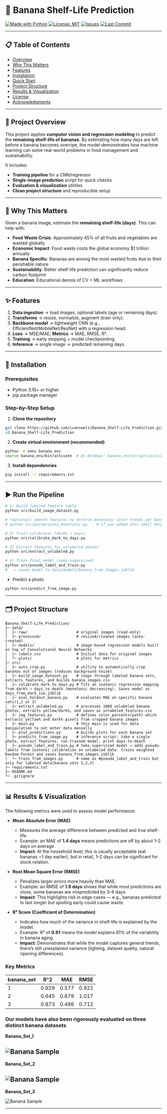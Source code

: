 # 🍌 Banana Shelf-Life Prediction

[![Made with Python](https://img.shields.io/badge/Python-3.10+-3776AB?logo=python&logoColor=white)](https://www.python.org/)
[![License: MIT](https://img.shields.io/badge/License-MIT-yellow.svg)](#license)
[![Issues](https://img.shields.io/github/issues/ivanswetz/Banana_Shelf-Life_Prediction.svg)](https://github.com/ivanswetz/Banana_Shelf-Life_Prediction/issues)
[![Last Commit](https://img.shields.io/github/last-commit/ivanswetz/Banana_Shelf-Life_Prediction.svg)](https://github.com/ivanswetz/Banana_Shelf-Life_Prediction)

---

## 📋 Table of Contents

- [Overview](#overview)
- [Why This Matters](#why-this-matters)
- [Features](#features)
- [Installation](#installation)
- [Quick Start](#quick-start)
- [Project Structure](#project-structure)
- [Results & Visualization](#results--visualization)
- [License](#license)
- [Acknowledgments](#acknowledgments)

---

## 📖 Project Overview
This project applies **computer vision and regression modeling** to predict the **remaining shelf-life of bananas**. By estimating how many days are left before a banana becomes overripe, the model demonstrates how machine learning can solve real-world problems in food management and sustainability. 

It includes:
- **Training pipeline** for a CNN/regressor
- **Single-image prediction** script for quick checks
- **Evaluation & visualization** utilities
- **Clean project structure** and reproducible setup

---

## 📌 Why This Matters

Given a banana image, estimate the **remaining shelf-life (days)**. This can help with:
- **Food Waste Crisis**: Approximately 45% of all fruits and vegetables are wasted globally
- **Economic Impact**: Food waste costs the global economy $1 trillion annually
- **Banana Specific**: Bananas are among the most wasted fruits due to their perishable nature
- **Sustainability**: Better shelf-life prediction can significantly reduce carbon footprint
- **Education**: Educational demos of CV + ML workflows

---

## ✨ Features

1. **Data ingestion** → load images, optional labels (age or remaining days).  
2. **Transforms** → resize, normalize, augment (train only).  
3. **Backbone model** → lightweight CNN (e.g., EfficientNet/MobileNet/ResNet) with a regression head.  
4. **Loss** → MSE/MAE; **Metrics** → MAE, RMSE, R².  
5. **Training** → early stopping + model checkpointing.  
6. **Inference** → single image → predicted remaining days.  

---

## 🚀 Installation

### Prerequisites

- Python 3.10+ or higher
- pip package manager

### Step-by-Step Setup

1. **Clone the repository**
```bash
git clone https://github.com/ivanswetz/Banana_Shelf-Life_Prediction.git
cd Banana_Shelf-Life_Prediction
```

2. **Create virtual environment (recommended)**
```bash
python -m venv banana_env
source banana_env/bin/activate  # On Windows: banana_env\Scripts\activate
```

3. **Install dependencies**
```bash
pip install -r requirements.txt
```

---

## ▶️ Run the Pipeline
```bash
# 1) Build labeled feature table
python src/build_image_dataset.py

# (optional) smooth features to enforce monotonic color trends per banana
# python src/postprocess_monotonic.py    # if you added this small helper

# 2) Train calibrator (dark% → days)
python src/calibrate_dark_to_days.py

# 3) Extract features for unlabeled photos
python src/extract_unlabeled.py

# 4) Train final model (semi-supervised)
python src/pseudo_label_and_train.py
#   → saves model to data/models/banana_from_images.joblib
```
- Predict a photo
```bash
python src/predict_from_image.py
```

---

## 🗂️ Project Structure

```text
Banana_Shelf-Life_Prediction/
├─ data/
│  ├─ raw/                      # original images (read-only)
│  ├─ processed/                # resized/cleaned images (auto-created)
│  ├─ models/                   # image-based regression models built on top of Convolutional Neural Networks
│  ├─ labels.csv                # Initial data for original images
│  └─ plots/                    # plots for metrics
├─ src/
│  ├─ auto_crop.py              # utility to automatically crop bananas out of images (reduces background noise)
│  ├─ build_image_dataset.py    # loops through labeled banana sets, extracts features, and builds banana_images.csv
│  ├─ calibrate_dark_to_days.py # fits an isotonic regression mapping from dark% → days_to_death (monotonic decreasing). Saves model as days_from_dark_iso.joblib
│  ├─ eval_holdout_banana.py    # evaluates MAE on specific banana sets(1,2 or 3)
│  ├─ extract_unlabeled.py      # processes 1000 unlabeled banana photos, extracts yellow/dark%, and saves as unlabeled_features.csv
│  ├─ img_features.py           # defines color_percents(path) which extracts yellow% and dark% pixels from cropped banana images
│  ├─ main.py                   # this main is used for data manipulation to not enter data manually
│  ├─ plot_predictions.py       # builds plots for each banana set
│  ├─ predicts_from_image.py    # inference script: take a single photo, extract features, run trained model, print days-to-death
│  ├─ pseudo_label_and_train.py # temi-supervised model → adds pseudo-labels from isotonic calibration on unlabeled data. trains weighted Random Forest and saves banana_from_images.joblib
│  └─ train_from_images.py      # same as #pseudo_label_and_train but only for labeled data(banana sets 1,2,3)
├─ requirements.txt
├─ README.md
└─ .gitignore

```

---

## 📊 Results & Visualization

The following metrics were used to assess model performance:

- **Mean Absolute Error (MAE)**  
  - Measures the average difference between predicted and true shelf-life.  
  - Example: an MAE of **1.4 days** means predictions are off by about 1–2 days on average.  
  - **Impact**: At the household level, this is usually acceptable (eat bananas ~1 day earlier), but in retail, 1–2 days can be significant for stock rotation.  

- **Root Mean Square Error (RMSE)**  
  - Penalizes larger errors more heavily than MAE.  
  - Example: an RMSE of **1.9 days** shows that while most predictions are close, some bananas are mispredicted by 3–4 days.  
  - **Impact**: This highlights risk in edge cases — e.g., bananas predicted to last longer but spoiling early could cause waste.  

- **R² Score (Coefficient of Determination)**  
  - Indicates how much of the variance in shelf-life is explained by the model.  
  - Example: R² of **0.61** means the model explains 61% of the variability in banana aging.  
  - **Impact**: Demonstrates that while the model captures general trends, there’s still unexplained variance (lighting, dataset quality, natural ripening differences).

### Key Metrics
| banana_set | R^2 | MAE | RMSE |
|------------------|------------------|---------------------|-------------------------|
| 1              | 0.929   | 0.577    | 0.922          |
| 2              | 0.645   | 0.879    | 1.017          |
| 3              | 0.873   | 0.486    | 0.712          |

### Our models have also been rigorously evaluated on three distinct banana datasets

**Banana_Set_1**

![Banana Sample](data/plots/plot_1.jpg)
---

**Banana_Set_2**

![Banana Sample](data/plots/plot_2.jpg)
---

**Banana_Set_3**

![Banana Sample](data/plots/plot_2.jpg)

---


